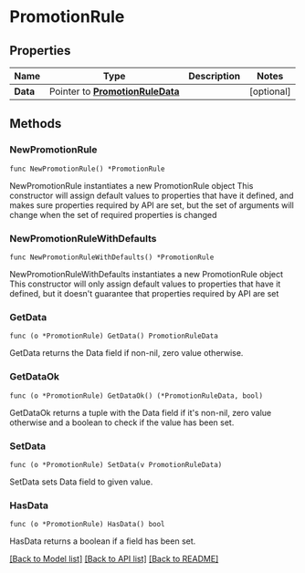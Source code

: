 # PromotionRule

## Properties

Name | Type | Description | Notes
------------ | ------------- | ------------- | -------------
**Data** | Pointer to [**PromotionRuleData**](PromotionRuleData.md) |  | [optional] 

## Methods

### NewPromotionRule

`func NewPromotionRule() *PromotionRule`

NewPromotionRule instantiates a new PromotionRule object
This constructor will assign default values to properties that have it defined,
and makes sure properties required by API are set, but the set of arguments
will change when the set of required properties is changed

### NewPromotionRuleWithDefaults

`func NewPromotionRuleWithDefaults() *PromotionRule`

NewPromotionRuleWithDefaults instantiates a new PromotionRule object
This constructor will only assign default values to properties that have it defined,
but it doesn't guarantee that properties required by API are set

### GetData

`func (o *PromotionRule) GetData() PromotionRuleData`

GetData returns the Data field if non-nil, zero value otherwise.

### GetDataOk

`func (o *PromotionRule) GetDataOk() (*PromotionRuleData, bool)`

GetDataOk returns a tuple with the Data field if it's non-nil, zero value otherwise
and a boolean to check if the value has been set.

### SetData

`func (o *PromotionRule) SetData(v PromotionRuleData)`

SetData sets Data field to given value.

### HasData

`func (o *PromotionRule) HasData() bool`

HasData returns a boolean if a field has been set.


[[Back to Model list]](../README.md#documentation-for-models) [[Back to API list]](../README.md#documentation-for-api-endpoints) [[Back to README]](../README.md)


